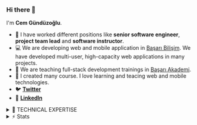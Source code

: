 ### Hi there 👋

I'm **Cem Gündüzoğlu**.

- 🔭 I have worked different positions like **senior software engineer**, **project team lead** and **software instructor**.
- 💻 We are developing web and mobile application in [Başarı Bilişim](https://basaribilisim.com). We have developed multi-user, high-capacity web applications in many projects.
- 👯 We are teaching full-stack development trainings in [Başarı Akademi](https://basariakademi.com).
- 🌱 I created many course. I love learning and teacing web and mobile technologies.
- 🐦 [**Twitter**](https://twitter.com/cemgunduzoglu)
- 🏹 [**LinkedIn**](https://linkedin.com/in/cemgunduzoglu)

<details>
  <summary>📌 TECHNICAL EXPERTISE</summary>
  ✅ Backend Stack 1: C#, ASP.NET Core, WebApi, SignalR
  ✅ Backend Stack 2: PHP, Laravel
  ✅ Database: SqlServer, MySql, PostgreSql, Sqlite
  ✅ Frontend: Angular, Vue.js, TypeScript, Gulp
  ✅ Mobile: Ionic, Firebase
  ✅ Management: Git, Github, TFS, Azure Devops, CI/CD Pipeline
  ✅ Cloud: Azure App Service, Azure Storage
  ✅ Other: Redis, RabbitMq
</details>

<details>
  <summary>⚡ Stats</summary>
  <img src="https://github-readme-stats.vercel.app/api?username=cemg&show_icons=true&count_private=true&theme=dark" />
</details>

